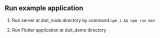 ## Run example application

1. Run server at duit_node directory by command ```npm i && npm run dev```

2. Run Flutter application at duit_demo directory
